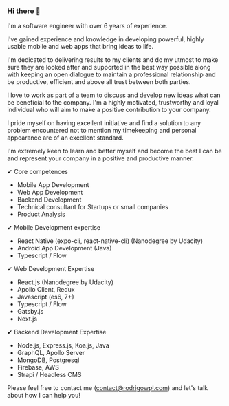 ### Hi there 👋

I'm a software engineer with over 6 years of experience.

I've gained experience and knowledge in developing powerful, highly usable mobile and web apps that bring ideas to life.

I'm dedicated to delivering results to my clients and do my utmost to make sure they are looked after and supported in the best way possible along with keeping an open dialogue to maintain a professional relationship and be productive, efficient and above all trust between both parties.

I love to work as part of a team to discuss and develop new ideas what can be beneficial to the company. I'm a highly motivated, trustworthy and loyal individual who will aim to make a positive contribution to your company.

I pride myself on having excellent initiative and find a solution to any problem encountered not to mention my timekeeping and personal appearance are of an excellent standard.

I'm extremely keen to learn and better myself and become the best I can be and represent your company in a positive and productive manner.

✔︎ Core competences
- Mobile App Development
- Web App Development
- Backend Development
- Technical consultant for Startups or small companies
- Product Analysis

✔︎ Mobile Development expertise
- React Native (expo-cli, react-native-cli) (Nanodegree by Udacity)
- Android App Development (Java)
- Typescript / Flow

✔︎ Web Development Expertise
- React.js (Nanodegree by Udacity)
- Apollo Client, Redux
- Javascript (es6, 7+)
- Typescript / Flow
- Gatsby.js
- Next.js

✔︎ Backend Development Expertise
- Node.js, Express.js, Koa.js, Java
- GraphQL, Apollo Server
- MongoDB, Postgresql
- Firebase, AWS
- Strapi / Headless CMS

Please feel free to contact me (contact@rodrigowpl.com) and let's talk about how I can help you!
